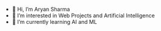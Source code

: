 - 👋 Hi, I’m Aryan Sharma
- 👀 I’m interested in Web Projects and Artificial Intelligence
- 🌱 I’m currently learning AI and ML

<!---
AryanSharmaDev/AryanSharmaDev is a ✨ special ✨ repository because its `README.md` (this file) appears on your GitHub profile.
You can click the Preview link to take a look at your changes.
--->
